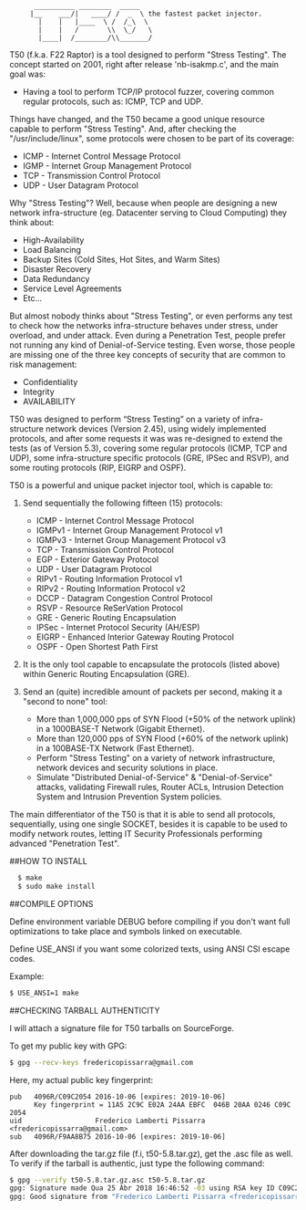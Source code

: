 ```
      __________ ________  _____
     |__    ___/|   ____/ /  _  \ the fastest packet injector.
       |    |   |____  \ /  /_\  \
       |    |   /       \\  \_/   \
       |____|  /________/\\_______/
```

T50 (f.k.a. F22 Raptor) is a tool designed to perform "Stress Testing". The concept started on 2001, right after release 'nb-isakmp.c', and the main goal was:

* Having a tool to perform TCP/IP protocol fuzzer,  covering common regular protocols, such as: ICMP, TCP and UDP.

Things have changed, and the T50 became a good unique resource capable to perform "Stress Testing". And, after checking the "/usr/include/linux", some protocols were chosen to be part of its coverage: 

* ICMP   - Internet Control Message Protocol
* IGMP   - Internet Group Management Protocol
* TCP    - Transmission Control Protocol
* UDP    - User Datagram Protocol

Why "Stress Testing"? Well, because when people are designing a new network infra-structure (eg. Datacenter serving to Cloud Computing) they think about:

* High-Availability
* Load Balancing
* Backup Sites (Cold Sites, Hot Sites, and Warm Sites)
* Disaster Recovery
* Data Redundancy
* Service Level Agreements
* Etc...

But almost nobody thinks about "Stress Testing", or even performs any test to check how the networks infra-structure behaves under stress, under overload, and under attack. Even during a Penetration Test, people prefer not running any kind of Denial-of-Service testing. Even worse, those people are missing one of the three key concepts of security that are common to risk management:

* Confidentiality
* Integrity
* AVAILABILITY

T50 was designed to perform “Stress Testing” on a variety of infra-structure network devices (Version 2.45), using widely implemented protocols, and after some requests it was was re-designed to extend the tests (as of Version 5.3), covering some regular protocols (ICMP, TCP and UDP), some infra-structure specific protocols (GRE, IPSec and RSVP), and some routing protocols (RIP, EIGRP and OSPF).

T50 is a powerful and unique packet injector tool, which is capable to:

1. Send sequentially the following fifteen (15) protocols:
	* ICMP   - Internet Control Message Protocol
	* IGMPv1 - Internet Group Management Protocol v1
	* IGMPv3 - Internet Group Management Protocol v3
	* TCP    - Transmission Control Protocol
	* EGP    - Exterior Gateway Protocol
	* UDP    - User Datagram Protocol
	* RIPv1  - Routing Information Protocol v1
	* RIPv2  - Routing Information Protocol v2
	* DCCP   - Datagram Congestion Control Protocol
	* RSVP   - Resource ReSerVation Protocol
	* GRE    - Generic Routing Encapsulation
	* IPSec  - Internet Protocol Security (AH/ESP)
	* EIGRP  - Enhanced Interior Gateway Routing Protocol
	* OSPF   - Open Shortest Path First

2. It is the only tool capable to encapsulate the protocols  (listed above) within Generic Routing Encapsulation (GRE).

3. Send an (quite) incredible amount of packets per second, making it a "second to none" tool:
	* More than 1,000,000 pps of SYN Flood  (+50% of the network uplink) in a 1000BASE-T Network (Gigabit Ethernet).
	* More than 120,000 pps of SYN Flood  (+60% of the network uplink) in a 100BASE-TX Network (Fast Ethernet).
	* Perform "Stress Testing" on a variety of network infrastructure, network devices and security solutions in place.
	* Simulate "Distributed Denial-of-Service" & "Denial-of-Service" attacks, validating Firewall rules, Router ACLs, Intrusion Detection System and Intrusion Prevention System policies.

The main differentiator of the T50 is that it is able to send all protocols, sequentially, using one single SOCKET, besides it is capable to be used to modify network routes, letting IT Security Professionals performing advanced "Penetration Test".

##HOW TO INSTALL

```bash
  $ make
  $ sudo make install
```

##COMPILE OPTIONS

Define environment variable DEBUG before compiling if you don't want full optimizations to take place and symbols linked on executable.

Define USE_ANSI if you want some colorized texts, using ANSI CSI escape codes.

Example:

```bash
$ USE_ANSI=1 make
```

##CHECKING TARBALL AUTHENTICITY

I will attach a signature file for T50 tarballs on SourceForge.

To get my public key with GPG:

```bash
$ gpg --recv-keys fredericopissarra@gmail.com
```

Here, my actual public key fingerprint:

```
pub   4096R/C09C2054 2016-10-06 [expires: 2019-10-06]
      Key fingerprint = 11A5 2C9C E02A 24AA EBFC  046B 20AA 0246 C09C 2054
uid                  Frederico Lamberti Pissarra <fredericopissarra@gmail.com>
sub   4096R/F9AA8B75 2016-10-06 [expires: 2019-10-06]
```

After downloading the tar.gz file (f.i, t50-5.8.tar.gz), get the .asc file as well. To verify if the tarball is authentic, just type the following command:

```bash
$ gpg --verify t50-5.8.tar.gz.asc t50-5.8.tar.gz
gpg: Signature made Qua 25 Abr 2018 16:46:52 -03 using RSA key ID C09C2054
gpg: Good signature from "Frederico Lamberti Pissarra <fredericopissarra@gmail.com>"
```
